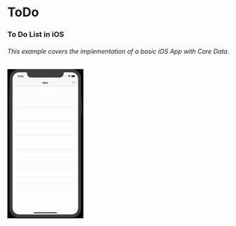 # ToDo

### To Do List in iOS

###### This example covers the implementation of a basic iOS App with Core Data.

![](gif/to-do.gif)
